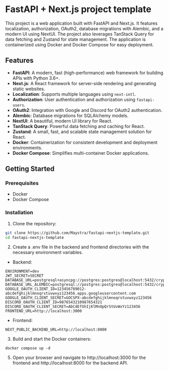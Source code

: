 # FastAPI + Next.js project template

This project is a web application built with FastAPI and Next.js. It features localization, authorization, OAuth2, database migrations with Alembic, and a modern UI using NextUI. The project also leverages TanStack Query for data fetching and Zustand for state management. The application is containerized using Docker and Docker Compose for easy deployment.

## Features

- **FastAPI**: A modern, fast (high-performance) web framework for building APIs with Python 3.6+.
- **Next.js**: A React framework for server-side rendering and generating static websites.
- **Localization**: Supports multiple languages using `next-intl`.
- **Authorization**: User authentication and authorization using `fastapi-users`.
- **OAuth2**: Integration with Google and Discord for OAuth2 authentication.
- **Alembic**: Database migrations for SQLAlchemy models.
- **NextUI**: A beautiful, modern UI library for React.
- **TanStack Query**: Powerful data fetching and caching for React.
- **Zustand**: A small, fast, and scalable state management solution for React.
- **Docker**: Containerization for consistent development and deployment environments.
- **Docker Compose**: Simplifies multi-container Docker applications.

## Getting Started

### Prerequisites

- Docker
- Docker Compose

### Installation

1. Clone the repository:

```sh
git clone https://github.com/Maystra/fastapi-nextjs-template.git
cd fastapi-nextjs-template
```

2. Create a .env file in the backend and frontend directories with the necessary environment variables.

- Backend:

```
ENVIRONMENT=dev
JWT_SECRET=SECRET
DATABASE_URL=postgresql+asyncpg://postgres:postgres@localhost:5432/cryptic
DATABASE_URL_ALEMBIC=postgresql://postgres:postgres@localhost:5432/cryptic
GOOGLE_OAUTH_CLIENT_ID=123456789012-abcdefghijklmnoqrstuvwxyz123456.apps.googleusercontent.com
GOOGLE_OAUTH_CLIENT_SECRET=GOCSPX-abcdefghijklmnoqrstuvwxyz123456
DISCORD_OAUTH_CLIENT_ID=9876543210987654321
DISCORD_OAUTH_CLIENT_SECRET=AbCdEfGhIjKlMnOpQrStUvWxYz123456
FRONTEND_URL=http://localhost:3000
```

- Frontend:

```
NEXT_PUBLIC_BACKEND_URL=http://localhost:8000
```

3. Build and start the Docker containers:
```
docker compose up -d
```
5. Open your browser and navigate to http://localhost:3000 for the frontend and http://localhost:8000 for the backend API.
